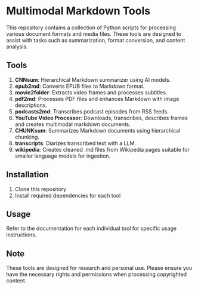 # Multimodal Markdown Tools

This repository contains a collection of Python scripts for processing various document formats and media files. These tools are designed to assist with tasks such as summarization, format conversion, and content analysis.

## Tools

1. **CNNsum**: Hierarchical Markdown summarizer using AI models.
2. **epub2md**: Converts EPUB files to Markdown format.
3. **movie2folder**: Extracts video frames and processes subtitles.
4. **pdf2md**: Processes PDF files and enhances Markdown with image descriptions.
5. **podcasts2md**: Transcribes podcast episodes from RSS feeds.
6. **YouTube Video Processor**: Downloads, transcribes, describes frames and creates multimodal markdown documents. 
7. **CHUNKsum**: Summarizes Markdown documents using hierarchical chunking.
8. **transcripts**: Diarizes transcribed text with a LLM.
9. **wikipedia**: Creates cleaned .md files from Wikipedia pages suitable for smaller language models for ingestion.

## Installation

1. Clone this repository
2. Install required dependencies for each tool

## Usage

Refer to the documentation for each individual tool for specific usage instructions.

## Note

These tools are designed for research and personal use. Please ensure you have the necessary rights and permissions when processing copyrighted content.
